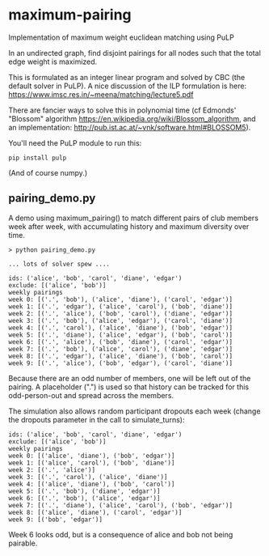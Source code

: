 # maximum-pairing
Implementation of maximum weight euclidean matching using PuLP

In an undirected graph, find disjoint pairings for all nodes such that the total
edge weight is maximized.

This is formulated as an integer linear program and solved by
CBC (the default solver in PuLP).  A nice discussion of the ILP
formulation is here: https://www.imsc.res.in/~meena/matching/lecture5.pdf

There are fancier ways to solve this in polynomial time
(cf Edmonds' "Blossom" algorithm https://en.wikipedia.org/wiki/Blossom_algorithm,
and an implementation: http://pub.ist.ac.at/~vnk/software.html#BLOSSOM5).

You'll need the PuLP module to run this:

`pip install pulp`

(And of course numpy.)


## pairing_demo.py
A demo using maximum_pairing() to match different pairs of club
members week after week, with accumulating history and
maximum diversity over time.

```
> python pairing_demo.py

... lots of solver spew ....

ids: ('alice', 'bob', 'carol', 'diane', 'edgar')
exclude: [('alice', 'bob')]
weekly pairings
week 0: [('.', 'bob'), ('alice', 'diane'), ('carol', 'edgar')]
week 1: [('.', 'edgar'), ('alice', 'carol'), ('bob', 'diane')]
week 2: [('.', 'alice'), ('bob', 'carol'), ('diane', 'edgar')]
week 3: [('.', 'bob'), ('alice', 'edgar'), ('carol', 'diane')]
week 4: [('.', 'carol'), ('alice', 'diane'), ('bob', 'edgar')]
week 5: [('.', 'diane'), ('alice', 'edgar'), ('bob', 'carol')]
week 6: [('.', 'alice'), ('bob', 'diane'), ('carol', 'edgar')]
week 7: [('.', 'bob'), ('alice', 'carol'), ('diane', 'edgar')]
week 8: [('.', 'edgar'), ('alice', 'diane'), ('bob', 'carol')]
week 9: [('.', 'alice'), ('bob', 'edgar'), ('carol', 'diane')]
```

Because there are an odd number of members, one will be left out
of the pairing. A placeholder (".") is used so that history can
be tracked for this odd-person-out and spread across the members.


The simulation also allows random participant dropouts each week
(change the dropouts parameter in the call to simulate_turns):
```
ids: ('alice', 'bob', 'carol', 'diane', 'edgar')
exclude: [('alice', 'bob')]
weekly pairings
week 0: [('alice', 'diane'), ('bob', 'edgar')]
week 1: [('alice', 'carol'), ('bob', 'diane')]
week 2: [('.', 'alice')]
week 3: [('.', 'carol'), ('alice', 'diane')]
week 4: [('alice', 'diane'), ('bob', 'carol')]
week 5: [('.', 'bob'), ('diane', 'edgar')]
week 6: [('.', 'bob'), ('alice', 'edgar')]
week 7: [('.', 'diane'), ('alice', 'carol'), ('bob', 'edgar')]
week 8: [('alice', 'diane'), ('carol', 'edgar')]
week 9: [('bob', 'edgar')]
```
Week 6 looks odd, but is a consequence of alice and bob not being pairable.

